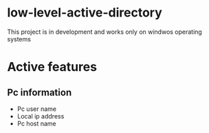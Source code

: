 # low-level-active-directory
This project is in development and works only on windwos operating systems


# Active features

## Pc information
* Pc user name 
* Local ip address
* Pc host name 



